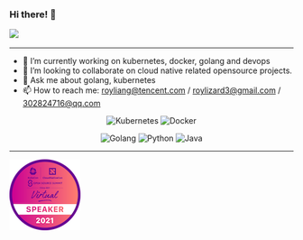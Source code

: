 ### Hi there! 👋

![](https://github-readme-stats.vercel.app/api?username=lianghao208&theme=buefy&show_icons=true)
<!--
**lianghao208/lianghao208** is a ✨ _special_ ✨ repository because its `README.md` (this file) appears on your GitHub profile.
---
Here are some ideas to get you started:
-->
---

- 🔭 I’m currently working on kubernetes, docker, golang and devops
- 👯 I’m looking to collaborate on cloud native related opensource projects.
- 💬 Ask me about golang, kubernetes
- 📫 How to reach me: royliang@tencent.com / roylizard3@gmail.com / 302824716@qq.com 

<p align="center">
  <img alt="Kubernetes" src="https://img.shields.io/static/v1?style=flat&logo=Kubernetes&label=&message=Kubernetes&color=767676">
  <img alt="Docker" src="https://img.shields.io/static/v1?style=flat&logo=Docker&label=&message=Docker&color=767676">
</p>

<p align="center">
  <img alt="Golang" src="https://img.shields.io/static/v1?style=flat&logo=Go&label=&message=Golang&color=767676">
  <img alt="Python" src="https://img.shields.io/static/v1?style=flat&logo=Python&label=&message=Python&color=767676">
  <img alt="Java" src="https://img.shields.io/static/v1?style=flat&logo=Java&label=&message=Java&color=767676">
</p>

---

<a href="https://kccncosschn21.sched.com/event/qBoU/superedgekubernetesyi-sui-zha-ji-superedge-promoting-kubernetes-to-the-edge-of-technology-decryption-attlee-wang-roy-liang-tencent?iframe=no" rel="kubecon 2021">![](./speaker-kubecon-cloudnativecon-china-2021.png)
